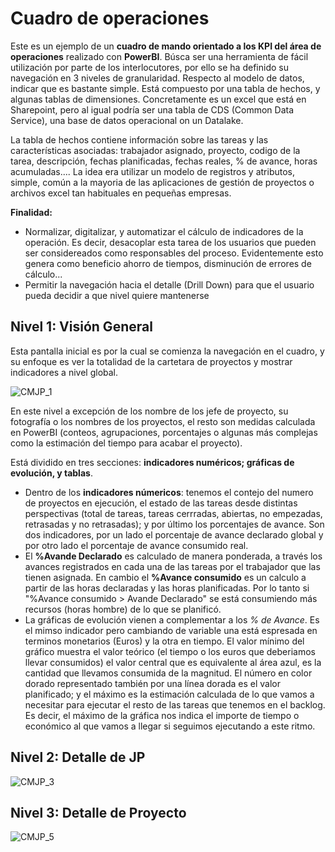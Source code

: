 # Cuadro de operaciones

Este es un ejemplo de un **cuadro de mando orientado a los KPI del área de operaciones** realizado con **PowerBI**. Búsca ser una herramienta de fácil utilización por parte de los interlocutores, por ello se ha definido su navegación en 3 niveles de granularidad. 
Respecto al modelo de datos, indicar que es bastante simple. Está compuesto por una tabla de hechos, y algunas tablas de dimensiones. Concretamente es un excel que está en Sharepoint, pero al igual podría ser una tabla de CDS (Common Data Service), una base de datos operacional on un Datalake.

La tabla de hechos contiene información sobre las tareas y las características asociadas: trabajador asignado, proyecto, codigo de la tarea, descripción, fechas planificadas, fechas reales, % de avance, horas acumuladas.... La idea era utilizar un modelo de registros y atributos, simple, común a la mayoria de las aplicaciones de gestión de proyectos o  archivos excel tan habituales en pequeñas empresas. 

**Finalidad:**
* Normalizar, digitalizar, y automatizar el cálculo de indicadores de la operación. Es decir, desacoplar esta tarea de los usuarios que pueden ser considereados como responsables del proceso. Evidentemente esto genera como beneficio ahorro de tiempos, disminución de errores de cálculo...
* Permitir la navegación hacia el detalle (Drill Down) para que el usuario pueda decidir a que nivel quiere mantenerse

## Nivel 1: Visión General
Esta pantalla inicial es por la cual se comienza la navegación en el cuadro, y su enfoque es ver la totalidad de la cartetara de proyectos y mostrar indicadores a nivel global.

![CMJP_1](https://user-images.githubusercontent.com/63968211/110802861-e2f30680-827e-11eb-8163-fe00419be64a.jpg)

En este nivel a excepción de los nombre de los jefe de proyecto, su fotografía o los nombres de los proyectos, el resto son medidas calculada en PowerBI (conteos, agrupaciones, porcentajes o algunas más complejas como la estimación del tiempo para acabar el proyecto).

Está dividido en tres secciones: **indicadores numéricos; gráficas de evolución, y tablas**.
* Dentro de los **indicadores númericos**: tenemos el contejo del numero de proyectos en ejecución, el estado de las tareas desde distintas perspectivas (total de tareas, tareas cerrradas, abiertas, no empezadas, retrasadas y no retrasadas); y por último los porcentajes de avance. Son  dos  indicadores, por un lado el porcentaje de avance declarado global y por otro lado el porcentaje de avance consumido real.
* El **%Avande Declarado** es calculado de manera ponderada, a través los avances registrados en cada una de las tareas por el trabajador que las tienen asignada.  En cambio el **%Avance consumido** es un calculo a partir de las horas declaradas y las horas planificadas. Por lo tanto si "%Avance consumido > Avande Declarado" se está consumiendo más recursos (horas hombre) de lo que se planificó.
* La gráficas de evolución vienen a complementar a los *% de Avance*. Es el mimso indicador pero cambiando de variable una está espresada en terminos monetarios (Euros) y la otra en tiempo.  El valor mínimo del gráfico muestra el valor teórico (el tiempo o los euros que deberiamos llevar consumidos) el valor central que es equivalente al área azul, es la cantidad que llevamos consumida de la magnitud. El número en color dorado representado también por una línea dorada es el valor planificado; y el máximo es la estimación calculada de lo que vamos a necesitar para ejecutar  el resto de las tareas que tenemos en el backlog. Es decir, el máximo de la gráfica nos indica el importe de tiempo o económico al que vamos a llegar si seguimos ejecutando a este ritmo.



## Nivel 2: Detalle de JP
![CMJP_3](https://user-images.githubusercontent.com/63968211/110803511-8e9c5680-827f-11eb-92c6-ee2f25ea0812.jpg)


## Nivel 3: Detalle de Proyecto
![CMJP_5](https://user-images.githubusercontent.com/63968211/110803589-a1169000-827f-11eb-8909-1f98646c46d9.jpg)
